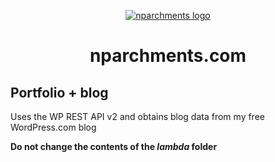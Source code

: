<p align="center">
  <a href="https://www.nparchments.com">
    <img alt="nparchments logo" src="https://www.nparchments.com/icons/icon-48x48.png" />
  </a>
</p>
<h1 align="center">
	nparchments.com
 </h1>

## Portfolio + blog
Uses the WP REST API v2 and obtains blog data from my free WordPress.com blog

**Do not change the contents of the *lambda* folder**
